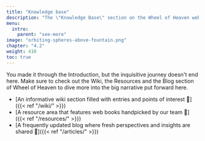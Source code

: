 ```yaml
---
title: "Knowledge base"
description: "The \"Knowledge Base\" section on the Wheel of Heaven website is designed as a comprehensive resource for those wishing to delve deeper into the concepts, theories, and narratives presented on the site. This section probably offers a range of materials, including secondary and tertiary literature, to enhance understanding of the hypothesis of extraterrestrial influence on Earth. It may include detailed explanations, references to scientific and historical texts, and additional media resources, providing a thorough backdrop for the exploration of the site's central themes and supporting the broader intellectual journey proposed by Wheel of Heaven."
menu:
  intro:
    parent: "see-more"
image: "orbiting-spheres-above-fountain.png"
chapter: "4.2"
weight: 410
toc: true
---
```


You made it through the Introduction, but the inquisitive journey doesn't end here. Make sure to check out the Wiki, the Resources and the Blog section of Wheel of Heaven to dive more into the big narrative put forward here.

- [An informative wiki section filled with entries and points of interest 🔗]({{< ref "/wiki/" >}})
- [A resource area that features web books handpicked by our team 🔗]({{< ref "/resources/" >}})
- [A frequently updated blog where fresh perspectives and insights are shared 🔗]({{< ref "/articles/" >}})
